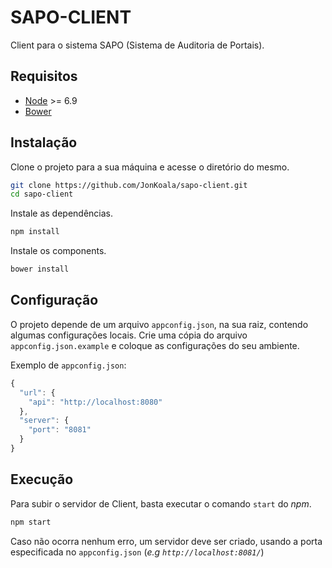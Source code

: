 # SAPO-CLIENT
Client para o sistema SAPO (Sistema de Auditoria de Portais).

## Requisitos
 - [Node](https://nodejs.org) >= 6.9
 - [Bower](https://bower.io)

## Instalação
Clone o projeto para a sua máquina e acesse o diretório do mesmo.
``` bash
git clone https://github.com/JonKoala/sapo-client.git
cd sapo-client
```
Instale as dependências.
``` bash
npm install
```
Instale os components.
``` bash
bower install
```

## Configuração
O projeto depende de um arquivo `appconfig.json`, na sua raiz, contendo algumas configurações locais. Crie uma cópia do arquivo `appconfig.json.example` e coloque as configurações do seu ambiente.

Exemplo de `appconfig.json`:
``` javascript
{
  "url": {
    "api": "http://localhost:8080"
  },
  "server": {
    "port": "8081"
  }
}
```

## Execução
Para subir o servidor de Client, basta executar o comando `start` do _npm_.
``` bash
npm start
```
Caso não ocorra nenhum erro, um servidor deve ser criado, usando a porta especificada no `appconfig.json` (_e.g `http://localhost:8081/`_)
